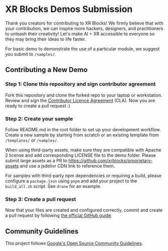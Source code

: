 # XR Blocks Demos Submission

Thank you creators for contributing to XR Blocks! We firmly believe
that with your contribution, we can inspire more hackers, designers, and
practitioners to unleash their creativity! Let's make AI + XR accessible to
everyone so they may bring their ideas to life faster.

For basic demo to demonstrate the use of a particular module, we suggest you
submit to `/samples/`.

## Contributing a New Demo

### Step 1: Clone this repository and sign contributor agreement

Fork this repository and clone the forked repo to your laptop or workstation.
Review and sign the
[Contributor Licence Agreement](https://cla.developers.google.com/about) (CLA).
Now you are ready to create a pull request :)

### Step 2: Create your sample

Follow README.md in the root folder to set up your development workflow. Create
a new sample by starting from scratch or an existing template from `/templates/`
or `/samples/`.

When using third-party assets, make sure they are compatible with Apache 2
license and add corresponding LICENSE file to the demo folder. Please submit large assets as a PR to https://github.com/xrblocks/proprietary-assets and use a jsdelivr CDN link to reference them.

For samples with third-party npm dependencies or requiring a build, please configure a `package.json` using `pnpm` and add your project to the `build_all.sh` script. See `drone` for an example.

### Step 3: Create a pull request

Now that your files are created and configured correctly, commit and create a
pull request by following
[the official GitHub guide](https://docs.github.com/en/pull-requests/collaborating-with-pull-requests/proposing-changes-to-your-work-with-pull-requests/creating-a-pull-request).

## Community Guidelines

This project follows [Google's Open Source Community Guidelines](https://opensource.google/conduct/).
